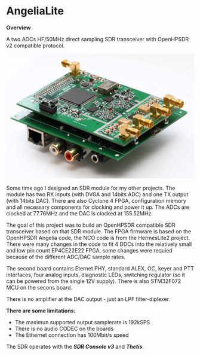 # **AngeliaLite**
**Overview**

A two ADCs HF/50MHz direct sampling SDR transceiver with OpenHPSDR v2 compatible protocol.

![AngeliaLite SDR transceiver](AngeliaLite.JPG)

Some time ago I designed an SDR module for my other projects. The module has two RX inputs (with DVGA and 14bits ADC) and one TX output (with 14bits DAC). There are also Cyclone 4 FPGA, configuration memory and all necessary components for clocking and power it up. The ADCs are clocked at 77.76MHz and the DAC is clocked at 155.52MHz.

The goal of this project was to build an OpenHPSDR compatible SDR transceiver based on that SDR module. The FPGA firmware is based on the OpenHPSDR Angelia code, the NCO code is from the HermesLite2 project. There were many changes in the code to fit 4 DDCs into the relatively small and low pin count EP4CE22E22 FPGA, some changes were requied because of the different ADC/DAC sample rates.

The second board contains Eternet PHY, standard ALEX, OC, keyer and PTT interfaces, four analog inputs, diagnostic LEDs, switching regulator (so it can be powered from the single 12V supply). There is also STM32F072 MCU on the secons board.

There is no amplifier at the DAC output - just an LPF filter-diplexer.

**There are some limitations:**
* The maximun supported output samplerate is 192kSPS
* There is no audio CODEC on the boards
* The Ethernet connection has 100Mbit/s speed

The SDR operates with the ***SDR Console v3*** and ***Thetis***.
